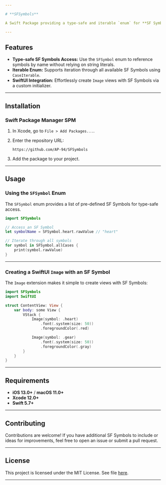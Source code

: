 ```yaml
---

# **SFSymbols**

A Swift Package providing a type-safe and iterable `enum` for **SF Symbols**, simplifying their use in SwiftUI and UIKit projects. It includes an extension for `Image` (SwiftUI) to easily create images using SF Symbols.

---
```


## **Features**

- **Type-safe SF Symbols Access:** Use the `SFSymbol` enum to reference symbols by name without relying on string literals.
- **Iterable Enum:** Supports iteration through all available SF Symbols using `CaseIterable`.
- **SwiftUI Integration:** Effortlessly create `Image` views with SF Symbols via a custom initializer.

---

## **Installation**

### **Swift Package Manager SPM**

1. In Xcode, go to `File > Add Packages...`.
2. Enter the repository URL:

   ```
   https://github.com/AP-94/SFSymbols
   ```

3. Add the package to your project.

---

## **Usage**

### **Using the `SFSymbol` Enum**

The `SFSymbol` enum provides a list of pre-defined SF Symbols for type-safe access.

```swift
import SFSymbols

// Access an SF Symbol
let symbolName = SFSymbol.heart.rawValue // "heart"

// Iterate through all symbols
for symbol in SFSymbol.allCases {
    print(symbol.rawValue)
}
```

---

### **Creating a SwiftUI `Image` with an SF Symbol**

The `Image` extension makes it simple to create views with SF Symbols:

```swift
import SFSymbols
import SwiftUI

struct ContentView: View {
    var body: some View {
        VStack {
            Image(symbol: .heart)
                .font(.system(size: 50))
                .foregroundColor(.red)

            Image(symbol: .gear)
                .font(.system(size: 50))
                .foregroundColor(.gray)
        }
    }
}
```

---

## **Requirements**

- **iOS 13.0+** / **macOS 11.0+**
- **Xcode 12.0+**
- **Swift 5.7+**

---

## **Contributing**

Contributions are welcome! If you have additional SF Symbols to include or ideas for improvements, feel free to open an issue or submit a pull request.

---

## **License**

This project is licensed under the MIT License. See file [here](https://github.com/AP-94/SFSymbols/blob/main/LICENSE).

---
